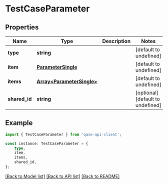 # TestCaseParameter


## Properties

Name | Type | Description | Notes
------------ | ------------- | ------------- | -------------
**type** | **string** |  | [default to undefined]
**item** | [**ParameterSingle**](ParameterSingle.md) |  | [default to undefined]
**items** | [**Array&lt;ParameterSingle&gt;**](ParameterSingle.md) |  | [default to undefined]
**shared_id** | **string** |  | [optional] [default to undefined]

## Example

```typescript
import { TestCaseParameter } from 'qase-api-client';

const instance: TestCaseParameter = {
    type,
    item,
    items,
    shared_id,
};
```

[[Back to Model list]](../README.md#documentation-for-models) [[Back to API list]](../README.md#documentation-for-api-endpoints) [[Back to README]](../README.md)
